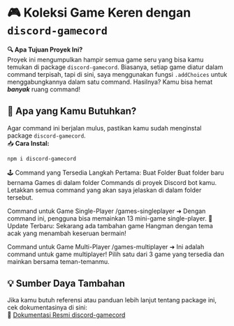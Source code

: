 # 🎮 Koleksi Game Keren dengan `discord-gamecord`

**🔍 Apa Tujuan Proyek Ini?**  
Proyek ini mengumpulkan hampir semua game seru yang bisa kamu temukan di package `discord-gamecord`. Biasanya, setiap game diatur dalam command terpisah, tapi di sini, saya menggunakan fungsi `.addChoices` untuk menggabungkannya dalam satu command. Hasilnya? Kamu bisa hemat ***banyak*** ruang command!

## 🚀 Apa yang Kamu Butuhkan?

Agar command ini berjalan mulus, pastikan kamu sudah menginstal package `discord-gamecord`.  
📥 **Cara Instal:**  
```bash
npm i discord-gamecord
```

🕹️ Command yang Tersedia
Langkah Pertama: Buat Folder
Buat folder baru bernama Games di dalam folder Commands di proyek Discord bot kamu. Letakkan semua command yang akan saya jelaskan di dalam folder tersebut.

Command untuk Game Single-Player
/games-singleplayer ➜ Dengan command ini, pengguna bisa memainkan 13 mini-game single-player.
🎉 Update Terbaru: Sekarang ada tambahan game Hangman dengan tema acak yang menambah keseruan bermain!

Command untuk Game Multi-Player
/games-multiplayer ➜ Ini adalah command untuk game multiplayer! Pilih satu dari 3 game yang tersedia dan mainkan bersama teman-temanmu.

## 💡 Sumber Daya Tambahan
Jika kamu butuh referensi atau panduan lebih lanjut tentang package ini, cek dokumentasinya di sini:  
🔗 [Dokumentasi Resmi discord-gamecord](https://discord-gamecord.js.org)
